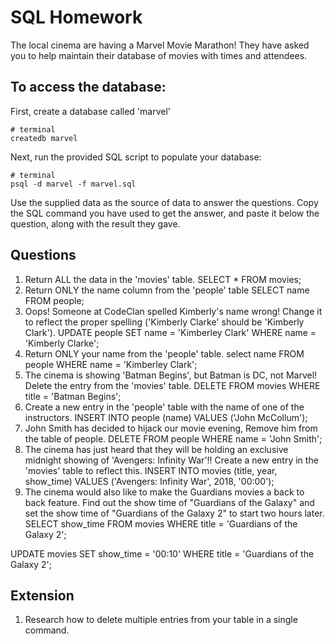 # SQL Homework

The local cinema are having a Marvel Movie Marathon! They have asked you to help maintain their database of movies with times and attendees.

## To access the database:

First, create a database called 'marvel'

```
# terminal
createdb marvel
```

Next, run the provided SQL script to populate your database:

```
# terminal
psql -d marvel -f marvel.sql
```

Use the supplied data as the source of data to answer the questions. Copy the SQL command you have used to get the answer, and paste it below the question, along with the result they gave.

## Questions

1.  Return ALL the data in the 'movies' table.
SELECT * FROM movies;
2.  Return ONLY the name column from the 'people' table
SELECT name FROM people;
3.  Oops! Someone at CodeClan spelled Kimberly's name wrong! Change it to reflect the proper spelling ('Kimberly Clarke' should be 'Kimberly Clark').
UPDATE people SET name = 'Kimberley Clark' WHERE name = 'Kimberly Clarke';
4.  Return ONLY your name from the 'people' table.
select name FROM people WHERE name = 'Kimberley Clark';
5.  The cinema is showing 'Batman Begins', but Batman is DC, not Marvel! Delete the entry from the 'movies' table.
DELETE FROM movies WHERE title = 'Batman Begins';
6.  Create a new entry in the 'people' table with the name of one of the instructors.
INSERT INTO people (name) VALUES ('John McCollum');
7.  John Smith has decided to hijack our movie evening, Remove him from the table of people.
DELETE FROM people WHERE name = 'John Smith';
8.  The cinema has just heard that they will be holding an exclusive midnight showing of 'Avengers: Infinity War'!! Create a new entry in the 'movies' table to reflect this.
INSERT INTO movies (title, year, show_time) VALUES ('Avengers: Infinity War', 2018, '00:00');
9.  The cinema would also like to make the Guardians movies a back to back feature. Find out the show time of "Guardians of the Galaxy" and set the show time of "Guardians of the Galaxy 2" to start two hours later.
SELECT show_time FROM movies WHERE title = 'Guardians of the Galaxy 2';

UPDATE movies SET show_time = '00:10' WHERE title = 'Guardians of the Galaxy 2';

## Extension

1.  Research how to delete multiple entries from your table in a single command.
